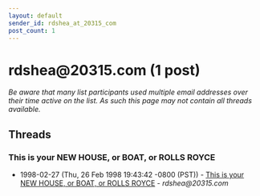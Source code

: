 ```yaml
---
layout: default
sender_id: rdshea_at_20315_com
post_count: 1
---
```


# rdshea<span>@</span>20315.com (1 post)

_Be aware that many list participants used multiple email addresses over their time active on the list. As such this page may not contain all threads available._

## Threads

### This is your NEW HOUSE,  or BOAT, or ROLLS ROYCE
+ 1998-02-27 (Thu, 26 Feb 1998 19:43:42 -0800 (PST)) - [This is your NEW HOUSE,  or BOAT, or ROLLS ROYCE](/archive/1998/02/66c1533b2e6b97f5f293aaf65bef9c4e4bc32992f1de8b586f187fa2de19927b) - _rdshea@20315.com_

